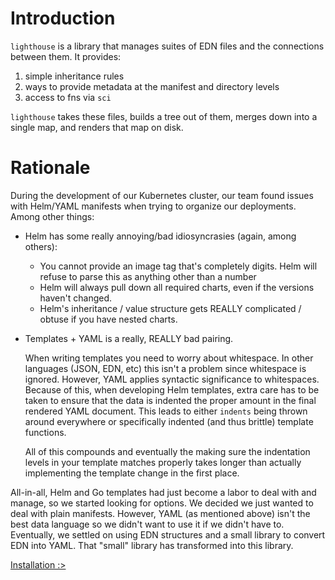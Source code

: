 # Introduction

`lighthouse` is a library that manages suites of EDN files and the connections between them. It provides:

  1. simple inheritance rules
  2. ways to provide metadata at the manifest and directory levels
  3. access to fns via `sci`

`lighthouse` takes these files, builds a tree out of them, merges down into a single map, and renders that map on disk.

# Rationale

During the development of our Kubernetes cluster, our team found issues with Helm/YAML manifests when trying to organize our deployments. Among other things:

- Helm has some really annoying/bad idiosyncrasies (again, among others):
  - You cannot provide an image tag that's completely digits. Helm will refuse to parse this as anything other than a number
  - Helm will always pull down all required charts, even if the versions haven't changed.
  - Helm's inheritance / value structure gets REALLY complicated / obtuse if you have nested charts.
- Templates + YAML is a really, REALLY bad pairing.

  When writing templates you need to worry about whitespace. In other languages (JSON, EDN, etc) this isn't a problem since whitespace is ignored. However, YAML applies syntactic significance to whitespaces. Because of this, when developing Helm templates, extra care has to be taken to ensure that the data is indented the proper amount in the final rendered YAML document. This leads to either `indents` being thrown around everywhere or specifically indented (and thus brittle) template functions.

  All of this compounds and eventually the making sure the indentation levels in your template matches properly takes longer than actually implementing the template change in the first place.

All-in-all, Helm and Go templates had just become a labor to deal with and manage, so we started looking for options. We decided we just wanted to deal with plain manifests. However, YAML (as mentioned above) isn't the best data language so we didn't want to use it if we didn't have to. Eventually, we settled on using EDN structures and a small library to convert EDN into YAML. That "small" library has transformed into this library.

[Installation :>](/doc/02-installation.md)
